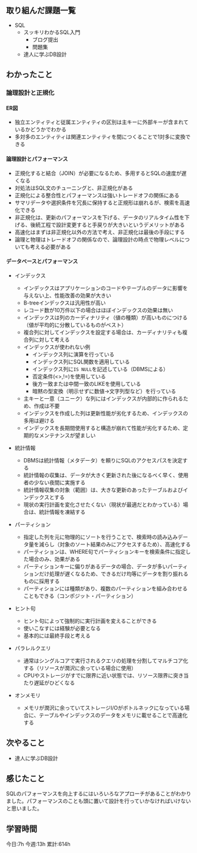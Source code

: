 ## 取り組んだ課題一覧
- SQL
	- スッキリわかるSQL入門
		- ブログ提出
		- 問題集
	- 達人に学ぶDB設計

	
## わかったこと

### 論理設計と正規化

#### ER図

- 独立エンティティと従属エンティティの区別は主キーに外部キーが含まれているかどうかでわかる
- 多対多のエンティティは関連エンティティを間につくることで1対多に変換できる

#### 論理設計とパフォーマンス

- 正規化すると結合（JOIN）が必要になるため、多用するとSQLの速度が遅くなる
- 対処法はSQL文のチューニングと、非正規化がある
- 正規化による整合性とパフォーマンスは強いトレードオフの関係にある
- サマリデータや選択条件を冗長に保持すると正規形は崩れるが、検索を高速化できる
- 非正規化は、更新のパフォーマンスを下げる、データのリアルタイム性を下げる、後続工程で設計変更すると手戻りが大きいというデメリットがある
- 高速化はまずは非正規化以外の方法で考え、非正規化は最後の手段にする
- 論理と物理はトレードオフの関係なので、論理設計の時点で物理レベルについても考える必要がある


#### データベースとパフォーマンス

- インデックス
	- インデックスはアプリケーションのコードやテーブルのデータに影響を与えない上、性能改善の効果が大きい
	- B-treeインデックスは汎用性が高い
	- レコード数が10万件以下の場合はほぼインデックスの効果は無い
	- インデックスは列のカーディナリティ（値の種類）が高いものにつける（値が平均的に分散しているものがベスト）
	- 複合列に対してインデックスを設定する場合は、カーディナリティも複合列に対して考える
	- インデックスが使われない例
		- インデックス列に演算を行っている
		- インデックス列にSQL関数を適用している
		- インデックス列に`IS NULL`を記述している（DBMSによる）
		- 否定条件(<>,!=)を使用している
		- 後方一致または中間一致のLIKEを使用している
		- 暗黙の型変換（明示せずに数値→文字列型など）を行っている
	- 主キーと一意（ユニーク）な列にはインデックスが内部的に作られるため、作成は不要
	- インデックスを作成した列は更新性能が劣化するため、インデックスの多用は避ける
	- インデックスを長期間使用すると構造が崩れて性能が劣化するため、定期的なメンテナンスが望ましい

- 統計情報
	- DBMSは統計情報（メタデータ）を頼りにSQLのアクセスパスを決定する
	- 統計情報の収集は、データが大きく更新された後になるべく早く、使用者の少ない夜間に実施する
	- 統計情報収集の対象（範囲）は、大きな更新のあったテーブルおよびインデックスとする
	- 現状の実行計画を変化させたくない（現状が最適だとわかっている）場合は、統計情報を凍結する


- パーティション
	- 指定した列を元に物理的にソートを行うことで、検索時の読み込みデータ量を減らし（対象のソート結果のみにアクセスするため）、高速化する
	- パーティションは、WHERE句でパーティションキーを検索条件に指定した場合のみ、効果がある
	- パーティションキーに偏りがあるデータの場合、データが多いパーティションだけ処理が遅くなるため、できるだけ均等にデータを割り振れるものに採用する
	- パーティションには種類があり、複数のパーティションを組み合わせることもできる（コンポジット・パーティション）

- ヒント句
	- ヒント句によって強制的に実行計画を変えることができる
	- 使いこなすには経験が必要となる
	- 基本的には最終手段と考える

- パラレルクエリ
	- 通常はシングルコアで実行されるクエリの処理を分割してマルチコア化する（リソースが潤沢に余っている場合に使用）
	- CPUやストレージがすでに限界に近い状態では、リソース限界に突き当たり遅延がひどくなる

- オンメモリ
	- メモリが潤沢に余っていてストレージI/Oがボトルネックになっている場合に、テーブルやインデックスのデータをメモリに載せることで高速化する


## 次やること
- 達人に学ぶDB設計


## 感じたこと
SQLのパフォーマンスを向上するにはいろいろなアプローチがあることがわかりました。パフォーマンスのことも頭に置いて設計を行っていかなければいけないと思いました。


## 学習時間
今日:7h
今週:13h 
累計:614h